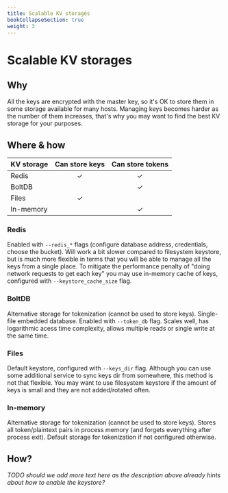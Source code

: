 ```yaml
---
title: Scalable KV storages
bookCollapseSection: true
weight: 3
---
```


# Scalable KV storages

## Why

All the keys are encrypted with the master key, so it's OK to store them in some storage available for many hosts.
Managing keys becomes harder as the number of them increases, that's why you may want to find the best KV storage for your purposes.

## Where & how

| KV storage | Can store keys | Can store tokens |
| :--        | :--:           | :--:             |
| Redis      | ✓              | ✓                |
| BoltDB     |                | ✓                |
| Files      | ✓              |                  |
| In-memory  |                | ✓                |

### Redis

Enabled with `--redis_*` flags (configure database address, credentials, choose the bucket).
Will work a bit slower compared to filesystem keystore, but is much more flexible
in terms that you will be able to manage all the keys from a single place.
To mitigate the performance penalty of "doing network requests to get each key" you may use in-memory cache of keys,
configured with `--keystore_cache_size` flag.

### BoltDB

Alternative storage for tokenization (cannot be used to store keys).
Single-file embedded database.
Enabled with `--token_db` flag.
Scales well, has logarithmic acess time complexity, allows multiple reads or single write at the same time.

### Files

Default keystore, configured with `--keys_dir` flag.
Although you can use some additional service to sync keys dir from somewhere, this method is not that flexible.
You may want to use filesystem keystore if the amount of keys is small and they are not added/rotated often.

### In-memory

Alternative storage for tokenization (cannot be used to store keys).
Stores all token/plaintext pairs in process memory (and forgets everything after process exit).
Default storage for tokenization if not configured otherwise.

## How?

_TODO should we add more text here as the description above already hints about how to enable the keystore?_
